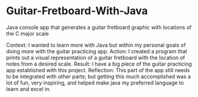 # Guitar-Fretboard-With-Java
Java console app that generates a guitar fretboard graphic with locations of the C major scale 


Context: I wanted to learn more with Java but within my personal goals of doing more with the guitar practicing app.
Action: I created a program that prints out a visual representation of a guitar fretboard with the location of notes from a desired scale.
Result: I have a big piece of the guitar practicing app established with this project.
Reflection: This part of the app still needs to be integrated with other parts; but getting this much accomplished was a lot of fun, very inspiring, and helped make java my preferred language to learn and excel in.
